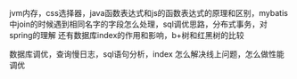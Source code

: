 jvm内存，css选择器，java函数表达式和js的函数表达式的原理和区别，mybatis中join的时候遇到相同名字的字段怎么处理，sql调优思路，分布式事务，对spring的理解
还有数据库index的作用和影响，b+树和红黑树的比较

数据库调优，查询慢日志，sql语句分析，index
怎么解决线上问题，怎么做性能调优